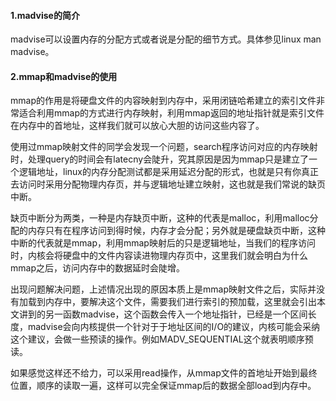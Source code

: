 #### 1.madvise的简介
     
 madvise可以设置内存的分配方式或者说是分配的细节方式。具体参见linux man madvise。
#### 2.mmap和madvise的使用
mmap的作用是将硬盘文件的内容映射到内存中，采用闭链哈希建立的索引文件非常适合利用mmap的方式进行内存映射，利用mmap返回的地址指针就是索引文件在内存中的首地址，这样我们就可以放心大胆的访问这些内容了。

使用过mmap映射文件的同学会发现一个问题，search程序访问对应的内存映射时，处理query的时间会有latecny会陡升，究其原因是因为mmap只是建立了一个逻辑地址，linux的内存分配测试都是采用延迟分配的形式，也就是只有你真正去访问时采用分配物理内存页，并与逻辑地址建立映射，这也就是我们常说的缺页中断。  

缺页中断分为两类，一种是内存缺页中断，这种的代表是malloc，利用malloc分配的内存只有在程序访问到得时候，内存才会分配；另外就是硬盘缺页中断，这种中断的代表就是mmap，利用mmap映射后的只是逻辑地址，当我们的程序访问时，内核会将硬盘中的文件内容读进物理内存页中，这里我们就会明白为什么mmap之后，访问内存中的数据延时会陡增。

出现问题解决问题，上述情况出现的原因本质上是mmap映射文件之后，实际并没有加载到内存中，要解决这个文件，需要我们进行索引的预加载，这里就会引出本文讲到的另一函数madvise，这个函数会传入一个地址指针，已经是一个区间长度，madvise会向内核提供一个针对于于地址区间的I/O的建议，内核可能会采纳这个建议，会做一些预读的操作。例如MADV_SEQUENTIAL这个就表明顺序预读。

如果感觉这样还不给力，可以采用read操作，从mmap文件的首地址开始到最终位置，顺序的读取一遍，这样可以完全保证mmap后的数据全部load到内存中。
